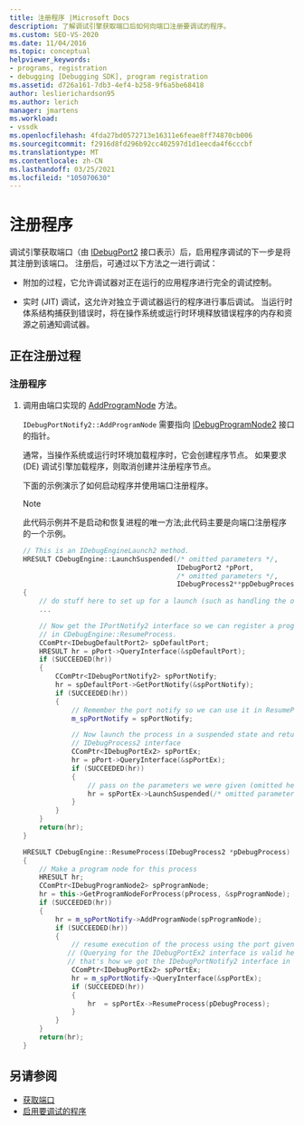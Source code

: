 ```yaml
---
title: 注册程序 |Microsoft Docs
description: 了解调试引擎获取端口后如何向端口注册要调试的程序。
ms.custom: SEO-VS-2020
ms.date: 11/04/2016
ms.topic: conceptual
helpviewer_keywords:
- programs, registration
- debugging [Debugging SDK], program registration
ms.assetid: d726a161-7db3-4ef4-b258-9f6a5be68418
author: leslierichardson95
ms.author: lerich
manager: jmartens
ms.workload:
- vssdk
ms.openlocfilehash: 4fda27bd0572713e16311e6feae8ff74870cb006
ms.sourcegitcommit: f2916d8fd296b92cc402597d1d1eecda4f6cccbf
ms.translationtype: MT
ms.contentlocale: zh-CN
ms.lasthandoff: 03/25/2021
ms.locfileid: "105070630"
---
```

# <a name="register-the-program"></a>注册程序
调试引擎获取端口（由 [IDebugPort2](../../extensibility/debugger/reference/idebugport2.md) 接口表示）后，启用程序调试的下一步是将其注册到该端口。 注册后，可通过以下方法之一进行调试：

- 附加的过程，它允许调试器对正在运行的应用程序进行完全的调试控制。

- 实时 (JIT) 调试，这允许对独立于调试器运行的程序进行事后调试。 当运行时体系结构捕获到错误时，将在操作系统或运行时环境释放错误程序的内存和资源之前通知调试器。

## <a name="registering-procedure"></a>正在注册过程

### <a name="to-register-your-program"></a>注册程序

1. 调用由端口实现的 [AddProgramNode](../../extensibility/debugger/reference/idebugportnotify2-addprogramnode.md) 方法。

     `IDebugPortNotify2::AddProgramNode` 需要指向 [IDebugProgramNode2](../../extensibility/debugger/reference/idebugprogramnode2.md) 接口的指针。

     通常，当操作系统或运行时环境加载程序时，它会创建程序节点。 如果要求 (DE) 调试引擎加载程序，则取消创建并注册程序节点。

     下面的示例演示了如何启动程序并使用端口注册程序。

    > [!NOTE]
    > 此代码示例并不是启动和恢复进程的唯一方法;此代码主要是向端口注册程序的一个示例。

    ```cpp
    // This is an IDebugEngineLaunch2 method.
    HRESULT CDebugEngine::LaunchSuspended(/* omitted parameters */,
                                          IDebugPort2 *pPort,
                                          /* omitted parameters */,
                                          IDebugProcess2**ppDebugProcess)
    {
        // do stuff here to set up for a launch (such as handling the other parameters)
        ...

        // Now get the IPortNotify2 interface so we can register a program node
        // in CDebugEngine::ResumeProcess.
        CComPtr<IDebugDefaultPort2> spDefaultPort;
        HRESULT hr = pPort->QueryInterface(&spDefaultPort);
        if (SUCCEEDED(hr))
        {
            CComPtr<IDebugPortNotify2> spPortNotify;
            hr = spDefaultPort->GetPortNotify(&spPortNotify);
            if (SUCCEEDED(hr))
            {
                // Remember the port notify so we can use it in ResumeProcess.
                m_spPortNotify = spPortNotify;

                // Now launch the process in a suspended state and return the
                // IDebugProcess2 interface
                CComPtr<IDebugPortEx2> spPortEx;
                hr = pPort->QueryInterface(&spPortEx);
                if (SUCCEEDED(hr))
                {
                    // pass on the parameters we were given (omitted here)
                    hr = spPortEx->LaunchSuspended(/* omitted parameters */,ppDebugProcess)
                }
            }
        }
        return(hr);
    }

    HRESULT CDebugEngine::ResumeProcess(IDebugProcess2 *pDebugProcess)
    {
        // Make a program node for this process
        HRESULT hr;
        CComPtr<IDebugProgramNode2> spProgramNode;
        hr = this->GetProgramNodeForProcess(pProcess, &spProgramNode);
        if (SUCCEEDED(hr))
        {
            hr = m_spPortNotify->AddProgramNode(spProgramNode);
            if (SUCCEEDED(hr))
            {
                // resume execution of the process using the port given to us earlier.
               // (Querying for the IDebugPortEx2 interface is valid here since
               // that's how we got the IDebugPortNotify2 interface in the first place.)
                CComPtr<IDebugPortEx2> spPortEx;
                hr = m_spPortNotify->QueryInterface(&spPortEx);
                if (SUCCEEDED(hr))
                {
                    hr  = spPortEx->ResumeProcess(pDebugProcess);
                }
            }
        }
        return(hr);
    }

    ```

## <a name="see-also"></a>另请参阅
- [获取端口](../../extensibility/debugger/getting-a-port.md)
- [启用要调试的程序](../../extensibility/debugger/enabling-a-program-to-be-debugged.md)
